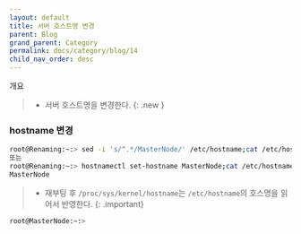 ```yaml
---
layout: default
title: 서버 호스트명 변경
parent: Blog
grand_parent: Category
permalink: docs/category/blog/14
child_nav_order: desc
---
```


개요

> - 서버 호스트명을 변경한다.
{: .new }

### hostname 변경

```bash
root@Renaming:~:> sed -i 's/^.*/MasterNode/' /etc/hostname;cat /etc/hostname > /proc/sys/kernel/hostname;hostnamectl
또는
root@Renaming:~:> hostnamectl set-hostname MasterNode;cat /etc/hostname;cat /proc/sys/kernel/hostname;hostnamectl
MasterNode
```
> - 재부팅 후 `/proc/sys/kernel/hostname`는 `/etc/hostname`의 호스명을 읽어서 반영한다.
{: .important}

```bash
root@MasterNode:~:>
```
